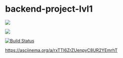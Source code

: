 # backend-project-lvl1

<a href="https://codeclimate.com/github/codeclimate/codeclimate/maintainability"><img src="https://api.codeclimate.com/v1/badges/a99a88d28ad37a79dbf6/maintainability" /></a>

<a href="https://codeclimate.com/github/codeclimate/codeclimate/test_coverage"><img src="https://api.codeclimate.com/v1/badges/a99a88d28ad37a79dbf6/test_coverage" /></a>

[![Build Status](https://travis-ci.com/eifory/backend-project-lvl1.svg?branch=master)](https://travis-ci.com/eifory/backend-project-lvl1)

https://asciinema.org/a/rxTTI6ZrZUenpyC8UR2YEmrhT
